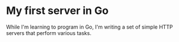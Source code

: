 # My first server in Go

While I'm learning to program in Go, I'm writing a set of simple HTTP servers that perform various tasks.

